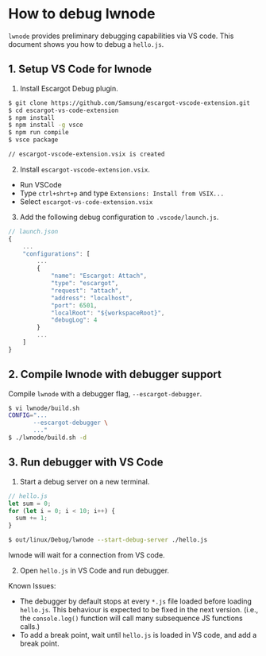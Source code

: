 # How to debug lwnode

`lwnode` provides preliminary debugging capabilities via VS code. This document shows you how to debug a `hello.js`.

## 1. Setup VS Code for lwnode

1. Install Escargot Debug plugin.

```sh
$ git clone https://github.com/Samsung/escargot-vscode-extension.git
$ cd escargot-vs-code-extension
$ npm install
$ npm install -g vsce
$ npm run compile
$ vsce package

// escargot-vscode-extension.vsix is created
```

2. Install `escargot-vscode-extension.vsix`.
* Run VSCode
* Type `ctrl+shrt+p` and type `Extensions: Install from VSIX...`
* Select `escargot-vs-code-extension.vsix`


3. Add the following debug configuration to `.vscode/launch.js`.
```js
// launch.json
{
    ...
    "configurations": [
        ...
        {
            "name": "Escargot: Attach",
            "type": "escargot",
            "request": "attach",
            "address": "localhost",
            "port": 6501,
            "localRoot": "${workspaceRoot}",
            "debugLog": 4
        }
        ...
    ]
}
```

## 2. Compile lwnode with debugger support
Compile `lwnode` with a debugger flag, `--escargot-debugger`.
```sh
$ vi lwnode/build.sh
CONFIG="...
       --escargot-debugger \
       ..."
$ ./lwnode/build.sh -d
```

## 3. Run debugger with VS Code
1. Start a debug server on a new terminal.

```js
// hello.js
let sum = 0;
for (let i = 0; i < 10; i++) {
  sum += 1;
}
```

```sh
$ out/linux/Debug/lwnode --start-debug-server ./hello.js
```

lwnode will wait for a connection from VS code.


2. Open `hello.js` in VS Code and run debugger.

Known Issues:
* The debugger by default stops at every `*.js` file loaded before loading `hello.js`. This behaviour is expected to be fixed in the next version. (i.e., the `console.log()` function will call many subsequence JS functions calls.)
* To add a break point, wait until `hello.js` is loaded in VS code, and add a break point.
